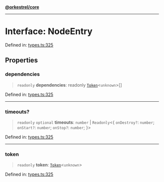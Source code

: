 [**@orkestrel/core**](../index.md)

***

# Interface: NodeEntry

Defined in: [types.ts:325](https://github.com/orkestrel/core/blob/36bb4ac962a6eb83d3b3b7e1d15ed7b2fd751427/src/types.ts#L325)

## Properties

### dependencies

> `readonly` **dependencies**: readonly [`Token`](../type-aliases/Token.md)\<`unknown`\>[]

Defined in: [types.ts:325](https://github.com/orkestrel/core/blob/36bb4ac962a6eb83d3b3b7e1d15ed7b2fd751427/src/types.ts#L325)

***

### timeouts?

> `readonly` `optional` **timeouts**: `number` \| `Readonly`\<\{ `onDestroy?`: `number`; `onStart?`: `number`; `onStop?`: `number`; \}\>

Defined in: [types.ts:325](https://github.com/orkestrel/core/blob/36bb4ac962a6eb83d3b3b7e1d15ed7b2fd751427/src/types.ts#L325)

***

### token

> `readonly` **token**: [`Token`](../type-aliases/Token.md)\<`unknown`\>

Defined in: [types.ts:325](https://github.com/orkestrel/core/blob/36bb4ac962a6eb83d3b3b7e1d15ed7b2fd751427/src/types.ts#L325)
